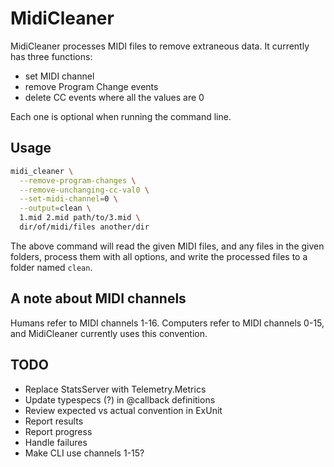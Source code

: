 # MidiCleaner

MidiCleaner processes MIDI files to remove extraneous data. It currently has three functions:

- set MIDI channel
- remove Program Change events
- delete CC events where all the values are 0

Each one is optional when running the command line.

## Usage

```bash
midi_cleaner \
  --remove-program-changes \
  --remove-unchanging-cc-val0 \
  --set-midi-channel=0 \
  --output=clean \
  1.mid 2.mid path/to/3.mid \
  dir/of/midi/files another/dir
```

The above command will read the given MIDI files, and any files in the given folders, process them with all options, and write the processed files to a folder named `clean`.

## A note about MIDI channels

Humans refer to MIDI channels 1-16.
Computers refer to MIDI channels 0-15, and MidiCleaner currently uses this convention.

## TODO

* Replace StatsServer with Telemetry.Metrics
* Update typespecs (?) in @callback definitions
* Review expected vs actual convention in ExUnit
* Report results
* Report progress
* Handle failures
* Make CLI use channels 1-15?
